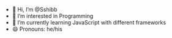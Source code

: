 - 👋 Hi, I’m @Sshibb
- 👀 I’m interested in Programming
- 🌱 I’m currently learning JavaScript with different frameworks
- 😄 Pronouns: he/his

<!---
Sshibb/Sshibb is a ✨ special ✨ repository because its `README.md` (this file) appears on your GitHub profile.
You can click the Preview link to take a look at your changes.
--->
